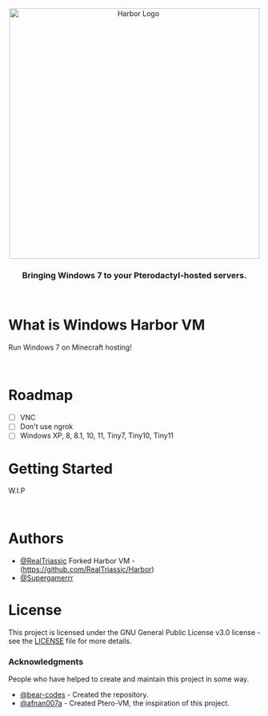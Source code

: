 <div align="center">
  <img alt="Harbor Logo" src=".github/assets/harbor.png" width="500">

  ### Bringing Windows 7 to your Pterodactyl-hosted servers.</div>

&nbsp;

# What is Windows Harbor VM
Run Windows 7 on Minecraft hosting!

&nbsp;

# Roadmap
- [ ] VNC
- [ ] Don't use ngrok
- [ ] Windows XP, 8, 8.1, 10, 11, Tiny7, Tiny10, Tiny11
&nbsp;

# Getting Started

W.I.P

&nbsp;

# Authors
* [@RealTriassic](https://github.com/RealTriassic)
Forked Harbor VM - (https://github.com/RealTriassic/Harbor)
* [@Supergamerrr](https://github.com/Supergamerrr)

# License
This project is licensed under the GNU General Public License v3.0 license - see the [LICENSE](LICENSE) file for more details.

### Acknowledgments
People who have helped to create and maintain this project in some way.

* [@bear-codes](https://github.com/bear-codes) - Created the repository.
* [@afnan007a](https://github.com/afnan007a) - Created Ptero-VM, the inspiration of this project.

